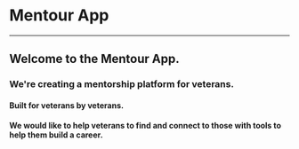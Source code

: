 # Mentour App
***
## Welcome to the Mentour App.
### We're creating a mentorship platform for veterans.  
#### Built for veterans by veterans.
#### We would like to help veterans to find and connect to those with tools to help them build a career.
